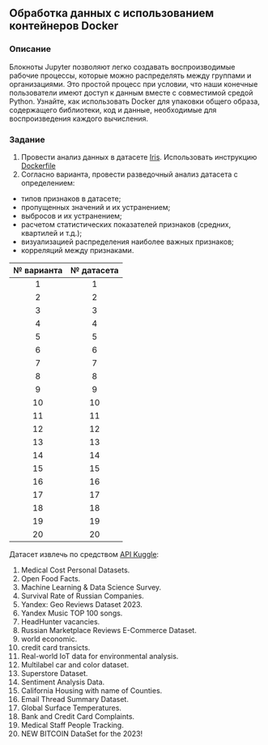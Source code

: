 ##  Обработка данных с использованием контейнеров Docker

### Описание

Блокноты Jupyter позволяют легко создавать воспроизводимые рабочие процессы, которые можно распределять между группами и организациями. Это простой процесс при условии, что наши конечные пользователи имеют доступ к данным вместе с совместимой средой Python. Узнайте, как использовать Docker для упаковки общего образа, содержащего библиотеки, код и данные, необходимые для воспроизведения каждого вычисления.

### Задание
1. Провести анализ данных в датасете [Iris](https://github.com/BosenkoTM/using-docker-containers-for-data/blob/main/workflow1-self-contained/iris-analysis.ipynb). Использовать инструкцию [Dockerfile](https://github.com/BosenkoTM/using-docker-containers-for-data/tree/main/workflow1-self-contained)
2. Согласно варианта, провести разведочный анализ датасета с определением:
- типов признаков в датасете;
- пропущенных значений и их устранением;
- выбросов и их устранением;
- расчетом статистических показателей признаков (средних, квартилей и т.д.);
- визуализацией распределения наиболее важных признаков;
- корреляций между признаками.

| № варианта  | № датасета |
| :---: | :---: |
| 1    | 1  |
| 2    | 2  |
| 3    | 3  |
| 4    | 4  |
| 5    | 5  |
| 6    | 6  |
| 7    | 7  |
| 8    | 8  |
| 9    | 9  |
| 10   | 10  |
| 11   | 11  |
| 12   | 12  |
| 13   | 13  |
| 14   | 14  |
| 15   | 15  |
| 16   | 16  |
| 17   | 17  |
| 18   | 18  |
| 19   | 19  |
| 20   | 20  |

Датасет извлечь по средством [API Kuggle](https://colab.research.google.com/drive/1DofKEdQYaXmDWBzuResXWWvxhLgDeVyl):

1. Medical Cost Personal Datasets.
2. Open Food Facts.
3. Machine Learning & Data Science Survey.
4. Survival Rate of Russian Companies.
5. Yandex: Geo Reviews Dataset 2023.
6. Yandex Music TOP 100 songs.
7. HeadHunter vacancies.
8. Russian Marketplace Reviews E-Commerce Dataset.
9. world economic.
10. credit card transicts.
11. Real-world IoT data for environmental analysis.
12. Multilabel car and color dataset.
13. Superstore Dataset.
14. Sentiment Analysis Data.
15. California Housing with name of Counties.
16. Email Thread Summary Dataset.
17. Global Surface Temperatures.
18. Bank and Credit Card Complaints.
19. Medical Staff People Tracking.
20. NEW BITCOIN DataSet for the 2023!
